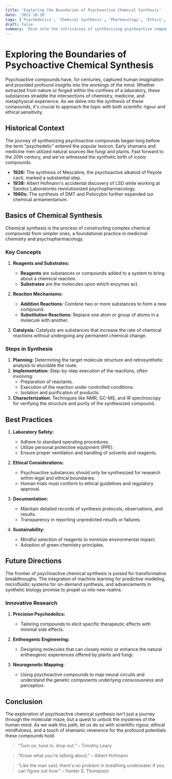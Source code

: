 ```yaml
---
title: 'Exploring the Boundaries of Psychoactive Chemical Synthesis'
date: '2022-10-10'
tags: ['Psychedelics', 'Chemical Synthesis', 'Pharmacology', 'Ethics', 'History', 'Future Directions']
draft: false
summary: 'Dive into the intricacies of synthesizing psychoactive compounds and understand the best practices, ethical considerations, and potential future applications.'
---
```


# Exploring the Boundaries of Psychoactive Chemical Synthesis

Psychoactive compounds have, for centuries, captured human imagination and provided profound insights into the workings of the mind. Whether extracted from nature or forged within the confines of a laboratory, these substances straddle the intersections of chemistry, medicine, and metaphysical experience. As we delve into the synthesis of these compounds, it's crucial to approach the topic with both scientific rigour and ethical sensitivity.

## Historical Context

The journey of synthesizing psychoactive compounds began long before the term "psychedelic" entered the popular lexicon. Early shamans and medicine men utilized natural sources like fungi and plants. Fast forward to the 20th century, and we've witnessed the synthetic birth of iconic compounds.

- **1926:** The synthesis of Mescaline, the psychoactive alkaloid of Peyote cacti, marked a substantial step.
- **1938:** Albert Hofmann's accidental discovery of LSD while working at Sandoz Laboratories revolutionized psychopharmacology.
- **1960s:** The synthesis of DMT and Psilocybin further expanded our chemical armamentarium.

## Basics of Chemical Synthesis

Chemical synthesis is the process of constructing complex chemical compounds from simpler ones, a foundational practice in medicinal chemistry and psychopharmacology.

### Key Concepts

1. **Reagents and Substrates:**
   - **Reagents** are substances or compounds added to a system to bring about a chemical reaction.
   - **Substrates** are the molecules upon which enzymes act.

2. **Reaction Mechanisms:**
   - **Addition Reactions:** Combine two or more substances to form a new compound.
   - **Substitution Reactions:** Replace one atom or group of atoms in a molecule with another.

3. **Catalysis:** Catalysts are substances that increase the rate of chemical reactions without undergoing any permanent chemical change.

### Steps in Synthesis

1. **Planning:** Determining the target molecule structure and retrosynthetic analysis to elucidate the route.
2. **Implementation:** Step-by-step execution of the reactions, often involving:
   - Preparation of reactants.
   - Execution of the reaction under controlled conditions.
   - Isolation and purification of products.
3. **Characterization:** Techniques like NMR, GC-MS, and IR spectroscopy for verifying the structure and purity of the synthesized compound.

## Best Practices

1. **Laboratory Safety:**
   - Adhere to standard operating procedures.
   - Utilize personal protective equipment (PPE).
   - Ensure proper ventilation and handling of solvents and reagents.

2. **Ethical Considerations:**
   - Psychoactive substances should only be synthesized for research within legal and ethical boundaries.
   - Human trials must conform to ethical guidelines and regulatory approval.

3. **Documentation:**
   - Maintain detailed records of synthesis protocols, observations, and results.
   - Transparency in reporting unpredicted results or failures.

4. **Sustainability:**
   - Mindful selection of reagents to minimize environmental impact.
   - Adoption of green chemistry principles.

## Future Directions

The frontier of psychoactive chemical synthesis is poised for transformative breakthroughs. The integration of machine learning for predictive modeling, microfluidic systems for on-demand synthesis, and advancements in synthetic biology promise to propel us into new realms.

### Innovative Research

1. **Precision Psychedelics:**
   - Tailoring compounds to elicit specific therapeutic effects with minimal side effects.

2. **Entheogenic Engineering:**
   - Designing molecules that can closely mimic or enhance the natural entheogenic experiences offered by plants and fungi.
   
3. **Neurogenetic Mapping:**
   - Using psychoactive compounds to map neural circuits and understand the genetic components underlying consciousness and perception.

## Conclusion

The exploration of psychoactive chemical synthesis isn't just a journey through the molecular maze, but a quest to unlock the mysteries of the human mind. As we walk this path, let us do so with scientific rigour, ethical mindfulness, and a touch of shamanic reverence for the profound potentials these compounds hold.

> “Turn on, tune in, drop out.” – Timothy Leary

> “Know what you're talking about.” – Albert Hofmann

> “Like the man said, there's no problem in breathing underwater if you can figure out how.” – Hunter S. Thompson